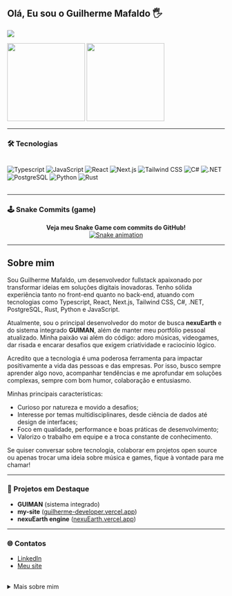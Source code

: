 ## Olá, Eu sou o Guilherme Mafaldo 🖐️

<p align="left">
  <a href="mailto:03.09gui.mafaldo@gmail.com">
    <img src="https://skillicons.dev/icons?i=gmail,linkedin,vercel" />
  </a>
</p>

<div>
  <img height="180em" src="https://github-readme-stats.vercel.app/api?username=mafaldo-dev&show_icons=true&theme=great-gatsby&include_all_commits-true&count_private=true" />
  <img height="180em" src="https://github-readme-stats.vercel.app/api/top-langs/?username=mafaldo-dev&layout=compact&langs_count=8&theme=great-gatsby" />
</div>

---

### 🛠️ Tecnologias

<div style="display: inline_block"><br/>
  <img align="center" src="https://img.shields.io/badge/TypeScript-007ACC?style=for-the-badge&logo=typescript&logoColor=white" alt="Typescript"/>
  <img align="center" src="https://img.shields.io/badge/JavaScript-F7DF1E?style=for-the-badge&logo=javascript&logoColor=black" alt="JavaScript"/>
  <img align="center" src="https://img.shields.io/badge/React-20232A?style=for-the-badge&logo=react&logoColor=61DAFB" alt="React"/>
  <img align="center" src="https://img.shields.io/badge/Next.js-000000?style=for-the-badge&logo=nextdotjs&logoColor=white" alt="Next.js"/>
  <img align="center" src="https://img.shields.io/badge/TailwindCSS-06B6D4?style=for-the-badge&logo=tailwindcss&logoColor=white" alt="Tailwind CSS"/>
  <img align="center" src="https://img.shields.io/badge/C%23-239120?style=for-the-badge&logo=c-sharp&logoColor=white" alt="C#"/>
  <img align="center" src="https://img.shields.io/badge/.NET-5C2D91?style=for-the-badge&logo=.net&logoColor=white" alt=".NET"/>
  <img align="center" src="https://img.shields.io/badge/PostgreSQL-316192?style=for-the-badge&logo=postgresql&logoColor=white" alt="PostgreSQL"/>
  <img align="center" src="https://img.shields.io/badge/Python-3776AB?style=for-the-badge&logo=python&logoColor=white" alt="Python"/>
  <img align="center" src="https://img.shields.io/badge/Rust-000000?style=for-the-badge&logo=rust&logoColor=white" alt="Rust"/>
</div><br/>

---

### 🕹️ Snake Commits (game)

<div align="center">
  <b>Veja meu Snake Game com commits do GitHub!</b><br />
  <a href="https://github.com/mafaldo-dev/github-snake">
    <img alt="Snake animation" src="https://github.com/mafaldo-dev/github-snake/raw/output/github-contribution-grid-snake.svg" />
  </a>
</div>

---

## Sobre mim

Sou Guilherme Mafaldo, um desenvolvedor fullstack apaixonado por transformar ideias em soluções digitais inovadoras. Tenho sólida experiência tanto no front-end quanto no back-end, atuando com tecnologias como Typescript, React, Next.js, Tailwind CSS, C#, .NET, PostgreSQL, Rust, Python e JavaScript.

Atualmente, sou o principal desenvolvedor do motor de busca **nexuEarth** e do sistema integrado **GUIMAN**, além de manter meu portfólio pessoal atualizado. Minha paixão vai além do código: adoro músicas, videogames, dar risada e encarar desafios que exigem criatividade e raciocínio lógico.

Acredito que a tecnologia é uma poderosa ferramenta para impactar positivamente a vida das pessoas e das empresas. Por isso, busco sempre aprender algo novo, acompanhar tendências e me aprofundar em soluções complexas, sempre com bom humor, colaboração e entusiasmo.

Minhas principais características:
- Curioso por natureza e movido a desafios;
- Interesse por temas multidisciplinares, desde ciência de dados até design de interfaces;
- Foco em qualidade, performance e boas práticas de desenvolvimento;
- Valorizo o trabalho em equipe e a troca constante de conhecimento.

Se quiser conversar sobre tecnologia, colaborar em projetos open source ou apenas trocar uma ideia sobre música e games, fique à vontade para me chamar!

---

### 🚩 Projetos em Destaque

- **GUIMAN** (sistema integrado)
- **my-site** ([guilherme-developer.vercel.app](https://guilherme-developer.vercel.app))
- **nexuEarth engine** ([nexuEarth.vercel.app](https://nexuearth.vercel.app/))

---

### 🌐 Contatos

- [LinkedIn](https://linkedin.com/in/guimafaldo)
- [Meu site](https://guilherme-developer.vercel.app)

<br />

<details>
<summary>Mais sobre mim</summary>
  
- 👨‍💻 Fullstack Developer com experiência em Typescript, React, Next.js, Tailwind, JavaScript, C#, .NET, Postgres, Rust e Python
- Fã de desafios, sempre buscando criar soluções impactantes e inovadoras
- Apaixonado por música, jogos, cultura pop e boas conversas
- Aberto a colaborações, freelas e novas oportunidades!

</details>
